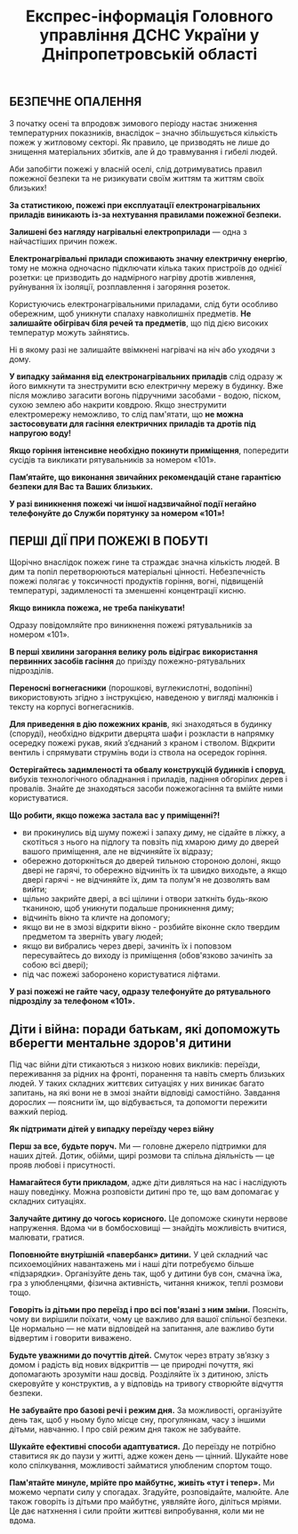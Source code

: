 ﻿---
title: Експрес-інформація Головного управління ДСНС України у Дніпропетровській області
---

## БЕЗПЕЧНЕ ОПАЛЕННЯ

З початку осені та впродовж зимового періоду настає зниження температурних показників, внаслідок – значно збільшується кількість пожеж у житловому секторі. Як правило, це призводять не лише до знищення матеріальних збитків, але й до травмування і гибелі людей.

Аби запобігти пожежі у власній оселі, слід дотримуватись правил пожежної безпеки та не ризикувати своїм життям та життям своїх близьких!

**За статистикою, пожежі при експлуатації електронагрівальних приладів виникають із-за нехтування правилами пожежної безпеки.**

**Залишені без нагляду нагрівальні електроприлади** — одна з найчастіших причин пожеж.

**Електронагрівальні прилади споживають значну електричну енергію**, тому не можна одночасно підключати кілька таких пристроїв до однієї розетки: це призводить до надмірного нагріву дротів живлення, руйнування їх ізоляції, розплавлення і загоряння розеток.

Користуючись електронагрівальними приладами, слід бути особливо обережним, щоб уникнути спалаху навколишніх предметів. **Не залишайте обігрівач біля речей та предметів**, що під дією високих температур можуть зайнятись.

Ні в якому разі не залишайте ввімкнені нагрівачі на ніч або уходячи з дому.

**У випадку займання від електронагрівальних приладів** слід одразу ж його вимкнути та знеструмити всю електричну мережу в будинку. Вже після можливо загасити вогонь підручними засобами - водою, піском, сухою землею або накрити ковдрою.
Якщо знеструмити електромережу неможливо, то слід пам'ятати, що **не можна застосовувати для гасіння електричних приладів та дротів під напругою воду!**

**Якщо горіння інтенсивне необхідно покинути приміщення**, попередити сусідів та викликати рятувальників за номером «101».

**Пам’ятайте, що виконання звичайних рекомендацій стане гарантією безпеки для Вас та Ваших близьких.**

**У разі виникнення пожежі чи іншої надзвичайної події негайно телефонуйте до Служби порятунку за номером «101»!**

## ПЕРШІ ДІЇ ПРИ ПОЖЕЖІ В ПОБУТІ

Щорічно внаслідок пожеж гине та страждає значна кількість людей. В дим та попіл перетворюються матеріальні цінності.
Небезпечність пожежі полягає у токсичності продуктів горіння, вогні, підвищеній температурі, задимленості та зменшенні концентрації кисню.

**Якщо виникла пожежа, не треба панікувати!**

Одразу повідомляйте про виникнення пожежі рятувальників за номером «101».

**В перші хвилини загорання велику роль відіграє використання первинних засобів гасіння** до приїзду пожежно-рятувальних підрозділів.

**Переносні вогнегасники** (порошкові, вуглекислотні, водопінні) використовують згідно з інструкцією, наведеною у вигляді малюнків і тексту на корпусі вогнегасників.

**Для приведення в дію пожежних кранів**, які знаходяться в будинку (споруді), необхідно відкрити дверцята шафи і розкласти в напрямку осередку пожежі рукав, який з’єднаний з краном і стволом. Відкрити вентиль і спрямувати струмінь води із ствола на осередок горіння.

**Остерігайтесь задимленості та обвалу конструкцій будинків і споруд**, вибухів технологічного обладнання і приладів, падіння обгорілих дерев і провалів. Знайте де знаходяться засоби пожежогасіння та вмійте ними користуватися.

**Що робити, якщо пожежа застала вас у приміщенні?!**

- ви прокинулись від шуму пожежі і запаху диму, не сідайте в ліжку, а скотіться з нього на підлогу та повзіть під хмарою диму до дверей вашого приміщення, але не відчиняйте їх відразу;
- обережно доторкніться до дверей тильною стороною долоні, якщо двері не гарячі, то обережно відчиніть їх та швидко виходьте, а якщо двері гарячі - не відчиняйте їх, дим та полум'я не дозволять вам вийти;
- щільно закрийте двері, а всі щілини і отвори заткніть будь-якою тканиною, щоб уникнути подальше проникнення диму;
- відчиніть вікно та кличте на допомогу;
- якщо ви не в змозі відкрити вікно - розбийте віконне скло твердим предметом та зверніть увагу людей;
- якщо ви вибрались через двері, зачиніть їх і поповзом пересувайтесь до виходу із приміщення (обов'язково зачиніть за собою всі двері);
- під час пожежі заборонено користуватися ліфтами.

**У разі пожежі не гайте часу, одразу телефонуйте до рятувального підрозділу за телефоном «101».**

## Діти і війна: поради батькам, які допоможуть вберегти ментальне здоров'я дитини

Під час війни діти стикаються з низкою нових викликів: переїзди, переживання за рідних на фронті, поранення та навіть смерть близьких людей. У таких складних життєвих ситуаціях у них виникає багато запитань, на які вони не в змозі знайти відповіді самостійно. Завдання дорослих — пояснити їм, що відбувається, та допомогти пережити важкий період.

**Як підтримати дітей у випадку переїзду через війну**

**Перш за все, будьте поруч.** Ми — головне джерело підтримки для наших дітей. Дотик, обійми, щирі розмови та спільна діяльність — це прояв любові і присутності.

**Намагайтеся бути прикладом**, адже діти дивляться на нас і наслідують нашу поведінку. Можна розповісти дитині про те, що вам допомагає у складних ситуаціях.

**Залучайте дитину до чогось корисного.** Це допоможе скинути нервове напруження. Вдома чи в бомбосховищі — знайдіть можливість вчитися, малювати, гратися.

**Поповнюйте внутрішній «павербанк» дитини.** У цей складний час психоемоційних навантажень ми і наші діти потребуємо більше «підзарядки». Організуйте день так, щоб у дитини був сон, смачна їжа, гра з улюбленцями, фізична активність, читання книжок, теплі розмови тощо.

**Говоріть із дітьми про переїзд і про всі пов'язані з ним зміни.** Поясніть, чому ви вирішили поїхати, чому це важливо для вашої спільної безпеки. Це нормально — не мати відповідей на запитання, але важливо бути відвертим і говорити виважено.

**Будьте уважними до почуттів дітей.** Смуток через втрату зв’язку з домом і радість від нових відкриттів — це природні почуття, які допомагають зрозуміти наш досвід. Розділяйте їх з дитиною, злість скеровуйте у конструктив, а у відповідь на тривогу створюйте відчуття безпеки.

**Не забувайте про базові речі і режим дня.** За можливості, організуйте день так, щоб у ньому було місце сну, прогулянкам, часу з іншими дітьми, навчанню. І про свій режим дня також не забувайте.

**Шукайте ефективні способи адаптуватися.** До переїзду не потрібно ставитися як до паузи у житті, адже кожен день — цінний. Шукайте нове коло спілкування, можливості займатися улюбленим спортом тощо.

**Пам'ятайте минуле, мрійте про майбутнє, живіть «тут і тепер».** Ми можемо черпати силу у спогадах. Згадуйте, розповідайте, малюйте. Але також говоріть із дітьми про майбутнє, уявляйте його, діліться мріями. Це дає натхнення і сили пройти життєві випробування, коли ми не вдома.
